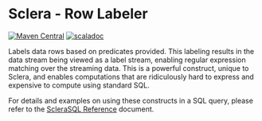 # Sclera - Row Labeler

[![Maven Central](https://maven-badges.herokuapp.com/maven-central/com.scleradb/sclera-plugin-labeler_2.13/badge.svg)](https://maven-badges.herokuapp.com/maven-central/com.scleradb/sclera-plugin-labeler_2.13)
[![scaladoc](https://javadoc.io/badge2/com.scleradb/sclera-plugin-labeler_2.13/scaladoc.svg)](https://javadoc.io/doc/com.scleradb/sclera-plugin-labeler_2.13)

Labels data rows based on predicates provided. This labeling results in the data stream being viewed as a label stream, enabling regular expression matching over the streaming data. This is a powerful construct, unique to Sclera, and enables computations that are ridiculously hard to express and expensive to compute using standard SQL.

For details and examples on using these constructs in a SQL query, please refer to the [ScleraSQL Reference](https://www.scleradb.com/docs/sclerasql/sqlextordered/) document.

